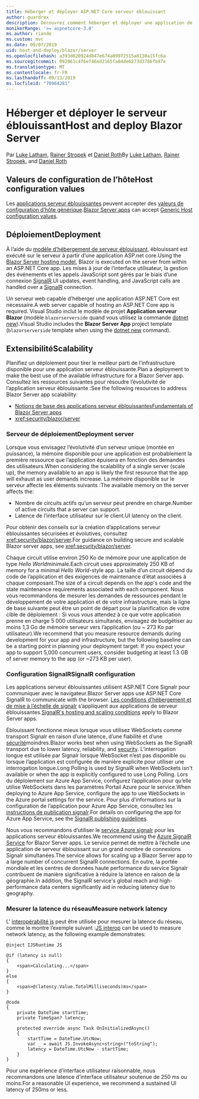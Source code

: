 ```yaml
---
title: Héberger et déployer ASP.NET Core serveur éblouissant
author: guardrex
description: Découvrez comment héberger et déployer une application de serveur éblouissante à l’aide de ASP.NET Core.
monikerRange: '>= aspnetcore-3.0'
ms.author: riande
ms.custom: mvc
ms.date: 09/07/2019
uid: host-and-deploy/blazor/server
ms.openlocfilehash: a393d620924d847e674a09972515a8130a15fc6a
ms.sourcegitcommit: 092061c4f6ef46ed2165fa84de6273d3786fb97e
ms.translationtype: MT
ms.contentlocale: fr-FR
ms.lasthandoff: 09/13/2019
ms.locfileid: "70964281"
---
```

# <a name="host-and-deploy-blazor-server"></a><span data-ttu-id="317b5-103">Héberger et déployer le serveur éblouissant</span><span class="sxs-lookup"><span data-stu-id="317b5-103">Host and deploy Blazor Server</span></span>

<span data-ttu-id="317b5-104">Par [Luke Latham](https://github.com/guardrex), [Rainer Stropek](https://www.timecockpit.com) et [Daniel Roth](https://github.com/danroth27)</span><span class="sxs-lookup"><span data-stu-id="317b5-104">By [Luke Latham](https://github.com/guardrex), [Rainer Stropek](https://www.timecockpit.com), and [Daniel Roth](https://github.com/danroth27)</span></span>

## <a name="host-configuration-values"></a><span data-ttu-id="317b5-105">Valeurs de configuration de l’hôte</span><span class="sxs-lookup"><span data-stu-id="317b5-105">Host configuration values</span></span>

<span data-ttu-id="317b5-106">Les [applications serveur éblouissantes](xref:blazor/hosting-models#blazor-server) peuvent accepter des [valeurs de configuration d’hôte générique](xref:fundamentals/host/generic-host#host-configuration).</span><span class="sxs-lookup"><span data-stu-id="317b5-106">[Blazor Server apps](xref:blazor/hosting-models#blazor-server) can accept [Generic Host configuration values](xref:fundamentals/host/generic-host#host-configuration).</span></span>

## <a name="deployment"></a><span data-ttu-id="317b5-107">Déploiement</span><span class="sxs-lookup"><span data-stu-id="317b5-107">Deployment</span></span>

<span data-ttu-id="317b5-108">À l’aide du [modèle d’hébergement de serveur éblouissant](xref:blazor/hosting-models#blazor-server), éblouissant est exécuté sur le serveur à partir d’une application ASP.net core.</span><span class="sxs-lookup"><span data-stu-id="317b5-108">Using the [Blazor Server hosting model](xref:blazor/hosting-models#blazor-server), Blazor is executed on the server from within an ASP.NET Core app.</span></span> <span data-ttu-id="317b5-109">Les mises à jour de l’interface utilisateur, la gestion des événements et les appels JavaScript sont gérés par le biais d’une connexion [SignalR](xref:signalr/introduction).</span><span class="sxs-lookup"><span data-stu-id="317b5-109">UI updates, event handling, and JavaScript calls are handled over a [SignalR](xref:signalr/introduction) connection.</span></span>

<span data-ttu-id="317b5-110">Un serveur web capable d’héberger une application ASP.NET Core est nécessaire.</span><span class="sxs-lookup"><span data-stu-id="317b5-110">A web server capable of hosting an ASP.NET Core app is required.</span></span> <span data-ttu-id="317b5-111">Visual Studio inclut le modèle de projet **Application serveur Blazor** (modèle `blazorserverside` quand vous utilisez la commande [dotnet new](/dotnet/core/tools/dotnet-new)).</span><span class="sxs-lookup"><span data-stu-id="317b5-111">Visual Studio includes the **Blazor Server App** project template (`blazorserverside` template when using the [dotnet new](/dotnet/core/tools/dotnet-new) command).</span></span>

## <a name="scalability"></a><span data-ttu-id="317b5-112">Extensibilité</span><span class="sxs-lookup"><span data-stu-id="317b5-112">Scalability</span></span>

<span data-ttu-id="317b5-113">Planifiez un déploiement pour tirer le meilleur parti de l’infrastructure disponible pour une application serveur éblouissante.</span><span class="sxs-lookup"><span data-stu-id="317b5-113">Plan a deployment to make the best use of the available infrastructure for a Blazor Server app.</span></span> <span data-ttu-id="317b5-114">Consultez les ressources suivantes pour résoudre l’évolutivité de l’application serveur éblouissante :</span><span class="sxs-lookup"><span data-stu-id="317b5-114">See the following resources to address Blazor Server app scalability:</span></span>

* [<span data-ttu-id="317b5-115">Notions de base des applications serveur éblouissantes</span><span class="sxs-lookup"><span data-stu-id="317b5-115">Fundamentals of Blazor Server apps</span></span>](xref:blazor/hosting-models#blazor-server)
* <xref:security/blazor/server>

### <a name="deployment-server"></a><span data-ttu-id="317b5-116">Serveur de déploiement</span><span class="sxs-lookup"><span data-stu-id="317b5-116">Deployment server</span></span>

<span data-ttu-id="317b5-117">Lorsque vous envisagez l’évolutivité d’un serveur unique (montée en puissance), la mémoire disponible pour une application est probablement la première ressource que l’application épuisera en fonction des demandes des utilisateurs.</span><span class="sxs-lookup"><span data-stu-id="317b5-117">When considering the scalability of a single server (scale up), the memory available to an app is likely the first resource that the app will exhaust as user demands increase.</span></span> <span data-ttu-id="317b5-118">La mémoire disponible sur le serveur affecte les éléments suivants :</span><span class="sxs-lookup"><span data-stu-id="317b5-118">The available memory on the server affects the:</span></span>

* <span data-ttu-id="317b5-119">Nombre de circuits actifs qu’un serveur peut prendre en charge.</span><span class="sxs-lookup"><span data-stu-id="317b5-119">Number of active circuits that a server can support.</span></span>
* <span data-ttu-id="317b5-120">Latence de l’interface utilisateur sur le client.</span><span class="sxs-lookup"><span data-stu-id="317b5-120">UI latency on the client.</span></span>

<span data-ttu-id="317b5-121">Pour obtenir des conseils sur la création d’applications serveur éblouissantes sécurisées et évolutives, consultez <xref:security/blazor/server>.</span><span class="sxs-lookup"><span data-stu-id="317b5-121">For guidance on building secure and scalable Blazor server apps, see <xref:security/blazor/server>.</span></span>

<span data-ttu-id="317b5-122">Chaque circuit utilise environ 250 Ko de mémoire pour une application de type *Hello World*minimale.</span><span class="sxs-lookup"><span data-stu-id="317b5-122">Each circuit uses approximately 250 KB of memory for a minimal *Hello World*-style app.</span></span> <span data-ttu-id="317b5-123">La taille d’un circuit dépend du code de l’application et des exigences de maintenance d’état associées à chaque composant.</span><span class="sxs-lookup"><span data-stu-id="317b5-123">The size of a circuit depends on the app's code and the state maintenance requirements associated with each component.</span></span> <span data-ttu-id="317b5-124">Nous vous recommandons de mesurer les demandes de ressources pendant le développement de votre application et de votre infrastructure, mais la ligne de base suivante peut être un point de départ pour la planification de votre cible de déploiement : Si vous vous attendez à ce que votre application prenne en charge 5 000 utilisateurs simultanés, envisagez de budgétiser au moins 1,3 Go de mémoire serveur vers l’application (ou ~ 273 Ko par utilisateur).</span><span class="sxs-lookup"><span data-stu-id="317b5-124">We recommend that you measure resource demands during development for your app and infrastructure, but the following baseline can be a starting point in planning your deployment target: If you expect your app to support 5,000 concurrent users, consider budgeting at least 1.3 GB of server memory to the app (or ~273 KB per user).</span></span>

### <a name="signalr-configuration"></a><span data-ttu-id="317b5-125">Configuration SignalR</span><span class="sxs-lookup"><span data-stu-id="317b5-125">SignalR configuration</span></span>

<span data-ttu-id="317b5-126">Les applications serveur éblouissantes utilisent ASP.NET Core Signalr pour communiquer avec le navigateur.</span><span class="sxs-lookup"><span data-stu-id="317b5-126">Blazor Server apps use ASP.NET Core SignalR to communicate with the browser.</span></span> <span data-ttu-id="317b5-127">[Les conditions d’hébergement et de mise à l’échelle de signalr](xref:signalr/publish-to-azure-web-app) s’appliquent aux applications de serveur éblouissantes.</span><span class="sxs-lookup"><span data-stu-id="317b5-127">[SignalR's hosting and scaling conditions](xref:signalr/publish-to-azure-web-app) apply to Blazor Server apps.</span></span>

<span data-ttu-id="317b5-128">Éblouissant fonctionne mieux lorsque vous utilisez WebSockets comme transport Signalr en raison d’une latence, d’une fiabilité et d’une [sécurité](xref:signalr/security)moindres.</span><span class="sxs-lookup"><span data-stu-id="317b5-128">Blazor works best when using WebSockets as the SignalR transport due to lower latency, reliability, and [security](xref:signalr/security).</span></span> <span data-ttu-id="317b5-129">L’interrogation longue est utilisée par Signalr lorsque WebSocket n’est pas disponible ou lorsque l’application est configurée de manière explicite pour utiliser une interrogation longue.</span><span class="sxs-lookup"><span data-stu-id="317b5-129">Long Polling is used by SignalR when WebSockets isn't available or when the app is explicitly configured to use Long Polling.</span></span> <span data-ttu-id="317b5-130">Lors du déploiement sur Azure App Service, configurez l’application pour qu’elle utilise WebSockets dans les paramètres Portail Azure pour le service.</span><span class="sxs-lookup"><span data-stu-id="317b5-130">When deploying to Azure App Service, configure the app to use WebSockets in the Azure portal settings for the service.</span></span> <span data-ttu-id="317b5-131">Pour plus d’informations sur la configuration de l’application pour Azure App Service, consultez les [instructions de publication signalr](xref:signalr/publish-to-azure-web-app).</span><span class="sxs-lookup"><span data-stu-id="317b5-131">For details on configuring the app for Azure App Service, see the [SignalR publishing guidelines](xref:signalr/publish-to-azure-web-app).</span></span>

<span data-ttu-id="317b5-132">Nous vous recommandons d’utiliser le [service Azure signalr](/azure/azure-signalr) pour les applications serveur éblouissantes.</span><span class="sxs-lookup"><span data-stu-id="317b5-132">We recommend using the [Azure SignalR Service](/azure/azure-signalr) for Blazor Server apps.</span></span> <span data-ttu-id="317b5-133">Le service permet de mettre à l’échelle une application de serveur éblouissant sur un grand nombre de connexions Signalr simultanées.</span><span class="sxs-lookup"><span data-stu-id="317b5-133">The service allows for scaling up a Blazor Server app to a large number of concurrent SignalR connections.</span></span> <span data-ttu-id="317b5-134">En outre, la portée mondiale et les centres de données haute performance du service Signalr contribuent de manière significative à réduire la latence en raison de la géographie.</span><span class="sxs-lookup"><span data-stu-id="317b5-134">In addition, the SignalR service's global reach and high-performance data centers significantly aid in reducing latency due to geography.</span></span>

### <a name="measure-network-latency"></a><span data-ttu-id="317b5-135">Mesurer la latence du réseau</span><span class="sxs-lookup"><span data-stu-id="317b5-135">Measure network latency</span></span>

<span data-ttu-id="317b5-136">L' [interopérabilité js](xref:blazor/javascript-interop) peut être utilisée pour mesurer la latence du réseau, comme le montre l’exemple suivant :</span><span class="sxs-lookup"><span data-stu-id="317b5-136">[JS interop](xref:blazor/javascript-interop) can be used to measure network latency, as the following example demonstrates:</span></span>

```cshtml
@inject IJSRuntime JS

@if (latency is null)
{
    <span>Calculating...</span>
}
else
{
    <span>@(latency.Value.TotalMilliseconds)ms</span>
}

@code
{
    private DateTime startTime;
    private TimeSpan? latency;

    protected override async Task OnInitializedAsync()
    {
        startTime = DateTime.UtcNow;
        var _ = await JS.InvokeAsync<string>("toString");
        latency = DateTime.UtcNow - startTime;
    }
}
```

<span data-ttu-id="317b5-137">Pour une expérience d’interface utilisateur raisonnable, nous recommandons une latence d’interface utilisateur soutenue de 250 ms ou moins.</span><span class="sxs-lookup"><span data-stu-id="317b5-137">For a reasonable UI experience, we recommend a sustained UI latency of 250ms or less.</span></span>
